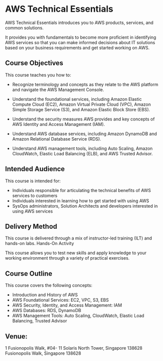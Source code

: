 # AWS Technical Essentials

AWS Technical Essentials introduces you to AWS products, services, and common solutions. 

It provides you with fundamentals to become more proficient in identifying AWS services so that you can make informed decisions 
about IT solutions based on your business requirements and get started working on AWS.

## Course Objectives

This course teaches you how to:

*	Recognize terminology and concepts as they relate to the AWS platform and navigate the AWS Management Console.

*	Understand the foundational services, including Amazon Elastic Compute Cloud (EC2), Amazon Virtual Private Cloud (VPC), Amazon Simple Storage Service (S3), and Amazon Elastic Block Store (EBS).

*	Understand the security measures AWS provides and key concepts of AWS Identity and Access Management (IAM).

*	Understand AWS database services, including Amazon DynamoDB and Amazon Relational Database Service (RDS).

*	Understand AWS management tools, including Auto Scaling, Amazon CloudWatch, Elastic Load Balancing (ELB), and AWS Trusted Advisor.

## Intended Audience

This course is intended for:

*	Individuals responsible for articulating the technical benefits of AWS services to customers
*	Individuals interested in learning how to get started with using AWS
*	SysOps administrators, Solution Architects and developers interested in using AWS services

## Delivery Method

This course is delivered through a mix of instructor-led training (ILT) and hands-on labs.
Hands-On Activity

This course allows you to test new skills and apply knowledge to your working environment through a variety of practical exercises.

## Course Outline

This course covers the following concepts:
*	Introduction and History of AWS
*	AWS Foundational Services: EC2, VPC, S3, EBS
*	AWS Security, Identity, and Access Management: IAM
*	AWS Databases: RDS, DynamoDB
*	AWS Management Tools: Auto Scaling, CloudWatch, Elastic Load Balancing, Trusted Advisor

 
## Venue: 

1 Fusionopolis Walk, #04- 11 Solaris North Tower, Singapore 138628 Fusionopolis Walk, Singapore 138628
